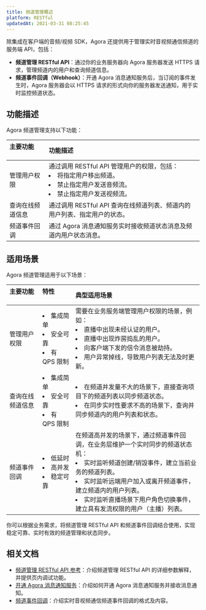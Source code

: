 ```yaml
---
title: 频道管理概述
platform: RESTful
updatedAt: 2021-03-31 08:25:45
---
```


除集成在客户端的音频/视频 SDK，Agora 还提供用于管理实时音视频通信频道的服务端 API，包括：

- **频道管理 RESTful API**：通过你的业务服务器向 Agora 服务器发送 HTTPS 请求，管理频道内的用户和查询频道信息。
- **频道事件回调（Webhook）**：开通 Agora 消息通知服务后，当订阅的事件发生时，Agora 服务器会以 HTTPS 请求的形式向你的服务器发送通知，用于实时监控频道状态。

## 功能描述

Agora 频道管理支持以下功能：

| 主要功能 &nbsp; &nbsp; &nbsp; &nbsp; | 功能描述                                                                                                                    |
| :----------------------------------- | :-------------------------------------------------------------------------------------------------------------------------- |
| 管理用户权限                         | 通过调用 RESTful API 管理用户的权限，包括：<li>将指定用户移出频道。<li>禁止指定用户发送音频流。<li>禁止指定用户发送视频流。 |
| 查询在线频道信息                     | 通过调用 RESTful API 查询在线频道列表、频道内的用户列表、指定用户的状态。                                                   |
| 频道事件回调                         | 通过 Agora 消息通知服务实时接收频道状态消息及频道内用户状态消息。                                                           |

## 适用场景

Agora 频道管理适用于以下场景：

| 主要功能 &nbsp; &nbsp; &nbsp; | 特性 &nbsp; &nbsp; &nbsp; &nbsp; &nbsp; &nbsp; &nbsp; &nbsp; | 典型适用场景                                                                                                                                                                                                                                                                    |
| :---------------------------- | :----------------------------------------------------------- | :------------------------------------------------------------------------------------------------------------------------------------------------------------------------------------------------------------------------------------------------------------------------------ |
| 管理用户权限                  | <li>集成简单<li>安全可靠<li>有 QPS 限制                      | 需要在业务服务端管理用户权限的场景，例如：<li>直播中出现未经认证的用户。<Li>直播中出现炸房捣乱的用户。<li>向客户端下发的信令消息被劫持。<li>用户异常掉线，导致用户列表无法及时更新。                                                                                            |
| 查询在线频道信息              | <li>集成简单<li>安全可靠<li>有 QPS 限制                      | <li>在频道并发量不大的场景下，直接查询项目下的频道列表以同步频道状态。<li>在同步实时性要求不高的场景下，查询并同步频道内的用户列表和状态。                                                                                                                                      |
| 频道事件回调                  | <li>低延时<li>高并发<li>稳定可靠                             | 在频道高并发的场景下，通过频道事件回调，在业务层维护一个实时同步的频道状态机：<li>实时监听频道创建/销毁事件，建立当前业务的频道列表。<li>实时监听远端用户加入或离开频道事件，建立频道内的用户列表。<li>实时监听直播场景下用户角色切换事件，建立具有发流权限的用户（主播）列表。 |

你可以根据业务需求，将频道管理 RESTful API 和频道事件回调结合使用，实现稳定可靠、实时有效的频道管理和状态同步。

## 相关文档

- [频道管理 RESTful API 参考](./cn/rtc/restfulapi)：介绍频道管理 RESTful API 的详细参数解释，并提供页内调试功能。
- [开通 Agora 消息通知服务](./cn/Voice/enable_webhook_ncs)：介绍如何开通 Agora 消息通知服务并接收消息通知。
- [频道事件回调](./cn/Voice/rtc_channel_event)：介绍实时音视频通信频道事件回调的格式及内容。

